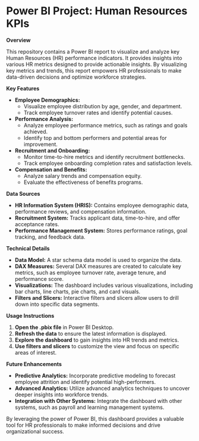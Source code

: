 # Power BI Project: Human Resources KPIs

**Overview**

This repository contains a Power BI report to visualize and analyze key Human Resources (HR) performance indicators. It provides insights into various HR metrics designed to provide actionable insights. By visualizing key metrics and trends, this report empowers HR professionals to make data-driven decisions and optimize workforce strategies.


**Key Features**

* **Employee Demographics:**
  - Visualize employee distribution by age, gender, and department.
  - Track employee turnover rates and identify potential causes.
* **Performance Analysis:**
  - Analyze employee performance metrics, such as ratings and goals achieved.
  - Identify top and bottom performers and potential areas for improvement.
* **Recruitment and Onboarding:**
  - Monitor time-to-hire metrics and identify recruitment bottlenecks.
  - Track employee onboarding completion rates and satisfaction levels.
* **Compensation and Benefits:**
  - Analyze salary trends and compensation equity.
  - Evaluate the effectiveness of benefits programs.

**Data Sources**

* **HR Information System (HRIS):** Contains employee demographic data, performance reviews, and compensation information.
* **Recruitment System:** Tracks applicant data, time-to-hire, and offer acceptance rates.
* **Performance Management System:** Stores performance ratings, goal tracking, and feedback data.

**Technical Details**

* **Data Model:** A star schema data model is used to organize the data.
* **DAX Measures:** Several DAX measures are created to calculate key metrics, such as employee turnover rate, average tenure, and performance score.
* **Visualizations:** The dashboard includes various visualizations, including bar charts, line charts, pie charts, and card visuals.
* **Filters and Slicers:** Interactive filters and slicers allow users to drill down into specific data segments.

**Usage Instructions**

1. **Open the .pbix file** in Power BI Desktop.
2. **Refresh the data** to ensure the latest information is displayed.
3. **Explore the dashboard** to gain insights into HR trends and metrics.
4. **Use filters and slicers** to customize the view and focus on specific areas of interest.

**Future Enhancements**

* **Predictive Analytics:** Incorporate predictive modeling to forecast employee attrition and identify potential high-performers.
* **Advanced Analytics:** Utilize advanced analytics techniques to uncover deeper insights into workforce trends.
* **Integration with Other Systems:** Integrate the dashboard with other systems, such as payroll and learning management systems.

By leveraging the power of Power BI, this dashboard provides a valuable tool for HR professionals to make informed decisions and drive organizational success.
